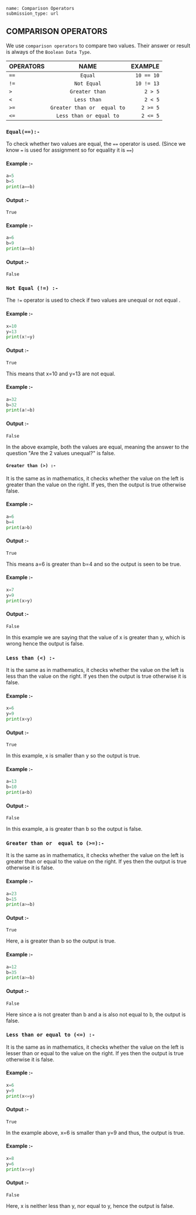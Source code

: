 ```ngMeta
name: Comparison Operators
submission_type: url
```
## COMPARISON OPERATORS

We use `comparison operators` to compare two values. Their answer or result is always of the `Boolean Data Type`.


| OPERATORS |           NAME            |  EXAMPLE |
| :-------- | :-----------------------: | -------: |
| `==`        |           `Equal`          | `10 == 10` |
| `!=`        |         `Not Equal`         | `10 != 13` |
| `>`         |       `Greater than`        |    `2 > 5` |
| `<`         |         `Less than`         |    `2 < 5` |
| `>=`        | `Greater than or  equal to` |   `2 >= 5` |
| `<=`        |   `Less than or equal to`   |   `2 <= 5` |


### `Equal(==):-`
 To check whether two values are equal, the `==` operator is used. (Since we know `=` is used for assignment so for equality it is `==`)

#### Example :-

```python
a=5
b=5
print(a==b)
```

#### Output :-

`True`


#### Example :-

```python
a=6
b=9
print(a==b)
```


#### Output :-

`False`

### `Not Equal (!=) :-`
 The `!=` operator is used to check if two values are unequal or not equal .


#### Example :-

```python
x=10
y=13
print(x!=y)
```
#### Output :-

`True`

This means that x=10 and y=13 are not equal.


#### Example :-

```python
a=32
b=32
print(a!=b)
```
#### Output :-

`False`

In the above example, both the values are equal, meaning the answer to the question "Are the 2 values unequal?" is false.

#### `Greater than (>) :-`
 It is the same as in mathematics, it checks whether the value on the left is greater than the value on the right. If yes, then the output is true otherwise false.


#### Example  :-

```python
a=6
b=4
print(a>b) 
 ```

#### Output :-

`True`

This means a=6 is greater than b=4 and so the output is seen to be true.

#### Example  :-

```python
x=7
y=9
print(x>y)
 ```

#### Output :-

`False`

In this example we are saying that the value of x is greater than y, which is wrong hence the output is false.


### `Less than (<) :-`
It is the same as in mathematics, it checks whether the value on the left is less than the value on the right. If yes then the output is true otherwise it is false.

#### Example :-

```python
x=6
y=9
print(x<y)
 ```
#### Output :-

`True`

In this example, x is smaller than y so the output is true.


#### Example :-

```python
a=13
b=10
print(a<b)
 ```
#### Output :-

`False`

In this example, a is greater than b so the output is false.


### `Greater than or  equal to (>=):-` 
 It is the same as in mathematics, it checks whether the value on the left is greater than or equal to the value on the right. If yes then the output is true otherwise it is false.

#### Example  :-

```python
a=23
b=15
print(a>=b) 
 ```
#### Output :-

`True`

Here, a is greater than b so the output is true.

#### Example  :-

```python
a=12
b=35
print(a>=b)
 ```
#### Output :-

`False`

Here since a is not greater than b and a is also not equal to b, the output is false.

### `Less than or equal to (<=) :-` 

It is the same as in mathematics, it checks whether the value on the left is lesser than or equal to the value on the right. If yes then the output is true otherwise it is false.

#### Example :-

```python
x=6
y=9
print(x<=y)
 ```
#### Output :-

`True`

In the example above, x=6 is smaller than y=9 and thus, the output is true.

#### Example :-

```python
x=8
y=6
print(x<=y)
 ```
#### Output :-

`False`

Here, x is neither less than y, nor equal to y, hence the output is false.
